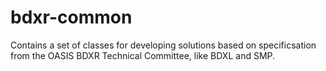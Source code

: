 # bdxr-common
Contains a set of classes for developing solutions based on specificsation from the OASIS BDXR Technical Committee, like BDXL and SMP.
